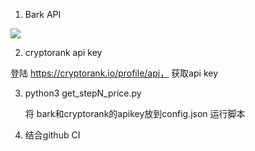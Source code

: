 
1. Bark API


![](https://pic3.zhimg.com/80/v2-833da2032132cbe5556fcf6550437bf2_720w.jpg)


2. cryptorank api key

登陆 https://cryptorank.io/profile/api， 获取api key

3. python3 get_stepN_price.py
   
   将 bark和cryptorank的apikey放到config.json 运行脚本

4. 结合github CI
   
